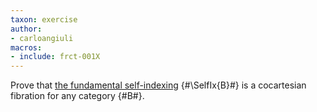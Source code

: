 ```yaml
---
taxon: exercise
author:
- carloangiuli
macros:
- include: frct-001X
---
```


Prove that [the fundamental self-indexing](frct-001X) {#\SelfIx{B}#} is a cocartesian fibration for any category {#B#}.
